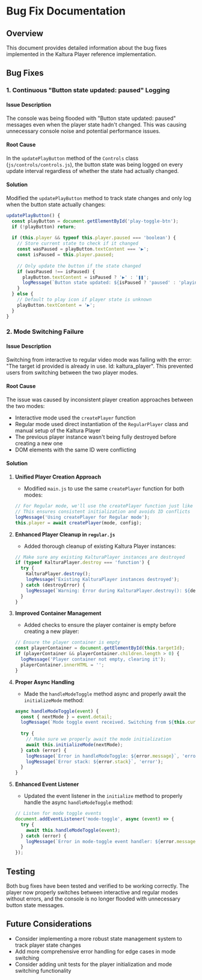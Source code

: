 # Bug Fix Documentation

## Overview
This document provides detailed information about the bug fixes implemented in the Kaltura Player reference implementation.

## Bug Fixes

### 1. Continuous "Button state updated: paused" Logging

#### Issue Description
The console was being flooded with "Button state updated: paused" messages even when the player state hadn't changed. This was causing unnecessary console noise and potential performance issues.

#### Root Cause
In the `updatePlayButton` method of the `Controls` class (`js/controls/controls.js`), the button state was being logged on every update interval regardless of whether the state had actually changed.

#### Solution
Modified the `updatePlayButton` method to track state changes and only log when the button state actually changes:

```javascript
updatePlayButton() {
  const playButton = document.getElementById('play-toggle-btn');
  if (!playButton) return;
  
  if (this.player && typeof this.player.paused === 'boolean') {
    // Store current state to check if it changed
    const wasPaused = playButton.textContent === '▶';
    const isPaused = this.player.paused;
    
    // Only update the button if the state changed
    if (wasPaused !== isPaused) {
      playButton.textContent = isPaused ? '▶' : '❚❚';
      logMessage(`Button state updated: ${isPaused ? 'paused' : 'playing'}`);
    }
  } else {
    // Default to play icon if player state is unknown
    playButton.textContent = '▶';
  }
}
```

### 2. Mode Switching Failure

#### Issue Description
Switching from interactive to regular video mode was failing with the error: "The target id provided is already in use. Id: kaltura_player". This prevented users from switching between the two player modes.

#### Root Cause
The issue was caused by inconsistent player creation approaches between the two modes:
- Interactive mode used the `createPlayer` function
- Regular mode used direct instantiation of the `RegularPlayer` class and manual setup of the Kaltura Player
- The previous player instance wasn't being fully destroyed before creating a new one
- DOM elements with the same ID were conflicting

#### Solution

1. **Unified Player Creation Approach**
   - Modified `main.js` to use the same `createPlayer` function for both modes:
   ```javascript
   // For Regular mode, we'll use the createPlayer function just like for Interactive mode
   // This ensures consistent initialization and avoids ID conflicts
   logMessage('Using createPlayer for Regular mode');
   this.player = await createPlayer(mode, config);
   ```

2. **Enhanced Player Cleanup in `regular.js`**
   - Added thorough cleanup of existing Kaltura Player instances:
   ```javascript
   // Make sure any existing KalturaPlayer instances are destroyed
   if (typeof KalturaPlayer.destroy === 'function') {
     try {
       KalturaPlayer.destroy();
       logMessage('Existing KalturaPlayer instances destroyed');
     } catch (destroyError) {
       logMessage(`Warning: Error during KalturaPlayer.destroy(): ${destroyError.message}`, 'error');
     }
   }
   ```

3. **Improved Container Management**
   - Added checks to ensure the player container is empty before creating a new player:
   ```javascript
   // Ensure the player container is empty
   const playerContainer = document.getElementById(this.targetId);
   if (playerContainer && playerContainer.children.length > 0) {
     logMessage('Player container not empty, clearing it');
     playerContainer.innerHTML = '';
   }
   ```

4. **Proper Async Handling**
   - Made the `handleModeToggle` method async and properly await the `initializeMode` method:
   ```javascript
   async handleModeToggle(event) {
     const { nextMode } = event.detail;
     logMessage(`Mode toggle event received. Switching from ${this.currentMode} to ${nextMode}`);
     
     try {
       // Make sure we properly await the mode initialization
       await this.initializeMode(nextMode);
     } catch (error) {
       logMessage(`Error in handleModeToggle: ${error.message}`, 'error');
       logMessage(`Error stack: ${error.stack}`, 'error');
     }
   }
   ```

5. **Enhanced Event Listener**
   - Updated the event listener in the `initialize` method to properly handle the async `handleModeToggle` method:
   ```javascript
   // Listen for mode toggle events
   document.addEventListener('mode-toggle', async (event) => {
     try {
       await this.handleModeToggle(event);
     } catch (error) {
       logMessage(`Error in mode-toggle event handler: ${error.message}`, 'error');
     }
   });
   ```

## Testing
Both bug fixes have been tested and verified to be working correctly. The player now properly switches between interactive and regular modes without errors, and the console is no longer flooded with unnecessary button state messages.

## Future Considerations
- Consider implementing a more robust state management system to track player state changes
- Add more comprehensive error handling for edge cases in mode switching
- Consider adding unit tests for the player initialization and mode switching functionality